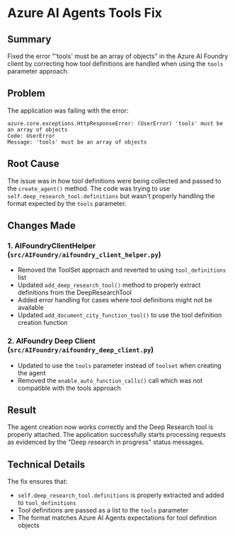 # Azure AI Agents Tools Fix

## Summary
Fixed the error "'tools' must be an array of objects" in the Azure AI Foundry client by correcting how tool definitions are handled when using the `tools` parameter approach.

## Problem
The application was failing with the error:
```
azure.core.exceptions.HttpResponseError: (UserError) 'tools' must be an array of objects
Code: UserError
Message: 'tools' must be an array of objects
```

## Root Cause
The issue was in how tool definitions were being collected and passed to the `create_agent()` method. The code was trying to use `self.deep_research_tool.definitions` but wasn't properly handling the format expected by the `tools` parameter.

## Changes Made

### 1. AIFoundryClientHelper (`src/AIFoundry/aifoundry_client_helper.py`)
- Removed the ToolSet approach and reverted to using `tool_definitions` list
- Updated `add_deep_research_tool()` method to properly extract definitions from the DeepResearchTool
- Added error handling for cases where tool definitions might not be available
- Updated `add_document_city_function_tool()` to use the tool definition creation function

### 2. AIFoundry Deep Client (`src/AIFoundry/aifoundry_deep_client.py`)
- Updated to use the `tools` parameter instead of `toolset` when creating the agent
- Removed the `enable_auto_function_calls()` call which was not compatible with the tools approach

## Result
The agent creation now works correctly and the Deep Research tool is properly attached. The application successfully starts processing requests as evidenced by the "Deep research in progress" status messages.

## Technical Details
The fix ensures that:
- `self.deep_research_tool.definitions` is properly extracted and added to `tool_definitions`
- Tool definitions are passed as a list to the `tools` parameter
- The format matches Azure AI Agents expectations for tool definition objects
